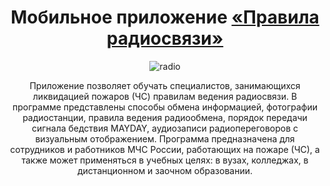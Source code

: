 
<h1 align="center">Мобильное приложение <a href="https://disk.yandex.ru/d/iKo7fshqc0GYcg" target="_blank">«Правила радиосвязи»</a> </h1>
<div align="center">
  <img src="https://github.com/user-attachments/assets/e2108e10-6329-4f27-8c46-14a38249fa58" alt="radio">
</div>

<p align="center">Приложение позволяет обучать специалистов, занимающихся ликвидацией пожаров (ЧС) правилам ведения радиосвязи. В программе представлены способы обмена информацией, фотографии радиостанции, правила ведения радиообмена, порядок передачи сигнала бедствия MAYDAY, аудиозаписи радиопереговоров с визуальным отображением. Программа предназначена для сотрудников и работников МЧС России, работающих на пожаре (ЧС), а также может применяться в учебных целях: в вузах, колледжах, в дистанционном и заочном образовании.
</p>




